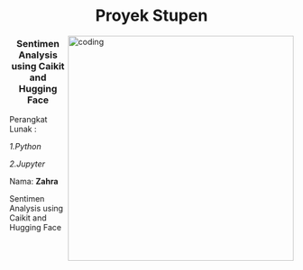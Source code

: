<h1 align="center">Proyek Stupen</h1>
<img align="right" alt="coding" width="400" src="https://media4.giphy.com/media/v1.Y2lkPTc5MGI3NjExdzRheW52cmttbDN1ODJ1YnBsN3I3aXdna24yMndlc2JxZW1vOTBwcCZlcD12MV9pbnRlcm5hbF9naWZfYnlfaWQmY3Q9Zw/UsB6ENSSo20modRzQr/giphy.gif"> 
<h3 align="center">Sentimen Analysis using Caikit and Hugging Face</h3>

Perangkat Lunak :

  *1.Python*

 *2.Jupyter*




Nama: **Zahra**

<p align="left">
</p>




Sentimen Analysis using Caikit and Hugging Face
